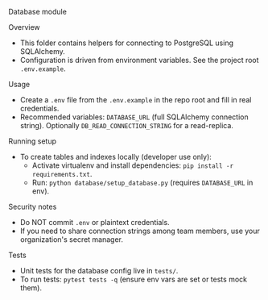 Database module

Overview

- This folder contains helpers for connecting to PostgreSQL using SQLAlchemy.
- Configuration is driven from environment variables. See the project root `.env.example`.

Usage

- Create a `.env` file from the `.env.example` in the repo root and fill in real credentials.
- Recommended variables: `DATABASE_URL` (full SQLAlchemy connection string). Optionally `DB_READ_CONNECTION_STRING` for a read-replica.

Running setup

- To create tables and indexes locally (developer use only):
  - Activate virtualenv and install dependencies: `pip install -r requirements.txt`.
  - Run: `python database/setup_database.py` (requires `DATABASE_URL` in env).

Security notes

- Do NOT commit `.env` or plaintext credentials.
- If you need to share connection strings among team members, use your organization's secret manager.

Tests

- Unit tests for the database config live in `tests/`.
- To run tests: `pytest tests -q` (ensure env vars are set or tests mock them).
